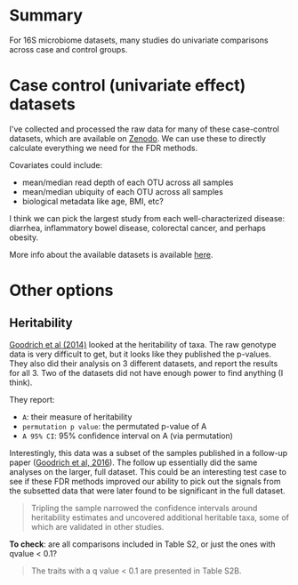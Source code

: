 # Summary

For 16S microbiome datasets, many studies do univariate comparisons across
case and control groups.

# Case control (univariate effect) datasets

I've collected and processed the raw data for many of these case-control
datasets, which are available on [Zenodo](https://zenodo.org/record/840333).
We can use these to directly calculate everything we need for the FDR methods.

Covariates could include:
- mean/median read depth of each OTU across all samples
- mean/median ubiquity of each OTU across all samples
- biological metadata like age, BMI, etc?

I think we can pick the largest study from each well-characterized disease:
diarrhea, inflammatory bowel disease, colorectal cancer, and perhaps obesity.

More info about the available datasets is available [here](https://github.com/cduvallet/microbiomeHD/blob/master/final/tables/table2.dataset_info_supplement.md).

# Other options

## Heritability

[Goodrich et al (2014)](http://www.sciencedirect.com/science/article/pii/S0092867414012410)
looked at the heritability of taxa. The raw genotype data is very difficult
to get, but it looks like they published the p-values. They also did their
analysis on 3 different datasets, and report the results for all 3. Two of the
datasets did not have enough power to find anything (I think).

They report:
- `A`: their measure of heritability
- `permutation p value`: the permutated p-value of A
- `A 95% CI`: 95% confidence interval on A (via permutation)

Interestingly, this data was a subset of the samples published in a follow-up
paper ([Goodrich et al, 2016](https://linkinghub.elsevier.com/retrieve/pii/S1931-3128(16)30153-6)).
The follow up essentially did the same analyses on the larger, full dataset.
This could be an interesting test case to see if these FDR methods improved
our ability to pick out the signals from the subsetted data that were later
found to be significant in the full dataset.

> Tripling the sample narrowed the confidence intervals around heritability estimates and uncovered additional heritable taxa, some of which are validated in other studies.

**To check**: are all comparisons included in Table S2, or just the ones
with qvalue < 0.1?

> The traits with a q value < 0.1 are presented in Table S2B.
